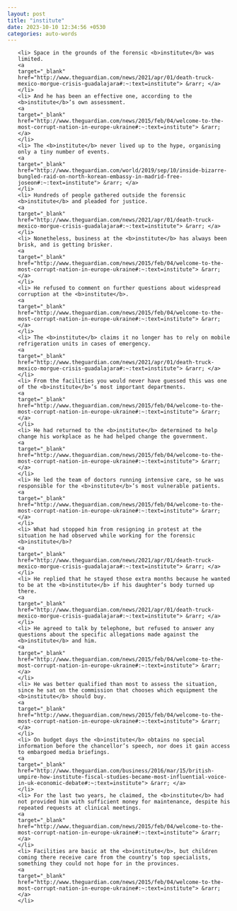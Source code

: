 ```yaml
---
layout: post
title: "institute"
date: 2023-10-10 12:34:56 +0530
categories: auto-words
---
```

<ol>

    <li> Space in the grounds of the forensic <b>institute</b> was limited.
    <a 
    target="_blank" 
    href="http://www.theguardian.com/news/2021/apr/01/death-truck-mexico-morgue-crisis-guadalajara#:~:text=institute"> &rarr; </a>
    </li>
    <li> And he has been an effective one, according to the <b>institute</b>’s own assessment.
    <a 
    target="_blank" 
    href="http://www.theguardian.com/news/2015/feb/04/welcome-to-the-most-corrupt-nation-in-europe-ukraine#:~:text=institute"> &rarr; </a>
    </li>
    <li> The <b>institute</b> never lived up to the hype, organising only a tiny number of events.
    <a 
    target="_blank" 
    href="http://www.theguardian.com/world/2019/sep/10/inside-bizarre-bungled-raid-on-north-korean-embassy-in-madrid-free-joseon#:~:text=institute"> &rarr; </a>
    </li>
    <li> Hundreds of people gathered outside the forensic <b>institute</b> and pleaded for justice.
    <a 
    target="_blank" 
    href="http://www.theguardian.com/news/2021/apr/01/death-truck-mexico-morgue-crisis-guadalajara#:~:text=institute"> &rarr; </a>
    </li>
    <li> Nonetheless, business at the <b>institute</b> has always been brisk, and is getting brisker.
    <a 
    target="_blank" 
    href="http://www.theguardian.com/news/2015/feb/04/welcome-to-the-most-corrupt-nation-in-europe-ukraine#:~:text=institute"> &rarr; </a>
    </li>
    <li> He refused to comment on further questions about widespread corruption at the <b>institute</b>.
    <a 
    target="_blank" 
    href="http://www.theguardian.com/news/2015/feb/04/welcome-to-the-most-corrupt-nation-in-europe-ukraine#:~:text=institute"> &rarr; </a>
    </li>
    <li> The <b>institute</b> claims it no longer has to rely on mobile refrigeration units in cases of emergency.
    <a 
    target="_blank" 
    href="http://www.theguardian.com/news/2021/apr/01/death-truck-mexico-morgue-crisis-guadalajara#:~:text=institute"> &rarr; </a>
    </li>
    <li> From the facilities you would never have guessed this was one of the <b>institute</b>’s most important departments.
    <a 
    target="_blank" 
    href="http://www.theguardian.com/news/2015/feb/04/welcome-to-the-most-corrupt-nation-in-europe-ukraine#:~:text=institute"> &rarr; </a>
    </li>
    <li> He had returned to the <b>institute</b> determined to help change his workplace as he had helped change the government.
    <a 
    target="_blank" 
    href="http://www.theguardian.com/news/2015/feb/04/welcome-to-the-most-corrupt-nation-in-europe-ukraine#:~:text=institute"> &rarr; </a>
    </li>
    <li> He led the team of doctors running intensive care, so he was responsible for the <b>institute</b>’s most vulnerable patients.
    <a 
    target="_blank" 
    href="http://www.theguardian.com/news/2015/feb/04/welcome-to-the-most-corrupt-nation-in-europe-ukraine#:~:text=institute"> &rarr; </a>
    </li>
    <li> What had stopped him from resigning in protest at the situation he had observed while working for the forensic <b>institute</b>?
    <a 
    target="_blank" 
    href="http://www.theguardian.com/news/2021/apr/01/death-truck-mexico-morgue-crisis-guadalajara#:~:text=institute"> &rarr; </a>
    </li>
    <li> He replied that he stayed those extra months because he wanted to be at the <b>institute</b> if his daughter’s body turned up there.
    <a 
    target="_blank" 
    href="http://www.theguardian.com/news/2021/apr/01/death-truck-mexico-morgue-crisis-guadalajara#:~:text=institute"> &rarr; </a>
    </li>
    <li> He agreed to talk by telephone, but refused to answer any questions about the specific allegations made against the <b>institute</b> and him.
    <a 
    target="_blank" 
    href="http://www.theguardian.com/news/2015/feb/04/welcome-to-the-most-corrupt-nation-in-europe-ukraine#:~:text=institute"> &rarr; </a>
    </li>
    <li> He was better qualified than most to assess the situation, since he sat on the commission that chooses which equipment the <b>institute</b> should buy.
    <a 
    target="_blank" 
    href="http://www.theguardian.com/news/2015/feb/04/welcome-to-the-most-corrupt-nation-in-europe-ukraine#:~:text=institute"> &rarr; </a>
    </li>
    <li> On budget days the <b>institute</b> obtains no special information before the chancellor’s speech, nor does it gain access to embargoed media briefings.
    <a 
    target="_blank" 
    href="http://www.theguardian.com/business/2016/mar/15/british-umpire-how-institute-fiscal-studies-became-most-influential-voice-in-uk-economic-debate#:~:text=institute"> &rarr; </a>
    </li>
    <li> For the last two years, he claimed, the <b>institute</b> had not provided him with sufficient money for maintenance, despite his repeated requests at clinical meetings.
    <a 
    target="_blank" 
    href="http://www.theguardian.com/news/2015/feb/04/welcome-to-the-most-corrupt-nation-in-europe-ukraine#:~:text=institute"> &rarr; </a>
    </li>
    <li> Facilities are basic at the <b>institute</b>, but children coming there receive care from the country’s top specialists, something they could not hope for in the provinces.
    <a 
    target="_blank" 
    href="http://www.theguardian.com/news/2015/feb/04/welcome-to-the-most-corrupt-nation-in-europe-ukraine#:~:text=institute"> &rarr; </a>
    </li>